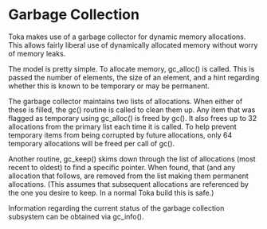 # Garbage Collection #

Toka makes use of a garbage collector for dynamic memory allocations. This allows fairly liberal use of dynamically allocated memory without worry of memory leaks.

The model is pretty simple. To allocate memory, gc\_alloc() is called. This is passed the number of elements, the size of an element, and a hint regarding whether this is known to be temporary or may be permanent.

The garbage collector maintains two lists of allocations. When either of these is filled, the gc() routine is called to clean them up. Any item that was flagged as temporary using gc\_alloc() is freed by gc(). It also frees up to 32 allocations from the primary list each time it is called. To help prevent temporary items from being corrupted by future allocations, only 64 temporary allocations will be freed per call of gc().

Another routine, gc\_keep() skims down through the list of allocations (most recent to oldest) to find a specific pointer. When found, that (and any allocation that follows, are removed from the list making them permanent allocations. (This assumes that subsequent allocations are referenced by the one you desire to keep. In a normal Toka build this is safe.)

Information regarding the current status of the garbage collection subsystem can be obtained via gc\_info().